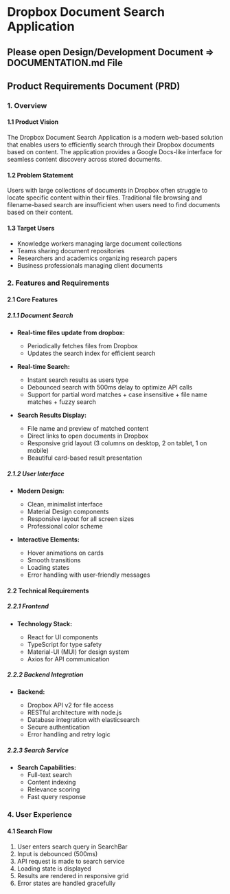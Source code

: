 # Dropbox Document Search Application

## Please open Design/Development Document => DOCUMENTATION.md File

## Product Requirements Document (PRD)

### 1. Overview

#### 1.1 Product Vision

The Dropbox Document Search Application is a modern web-based solution that enables users to efficiently search through their Dropbox documents based on content. The application provides a Google Docs-like interface for seamless content discovery across stored documents.

#### 1.2 Problem Statement

Users with large collections of documents in Dropbox often struggle to locate specific content within their files. Traditional file browsing and filename-based search are insufficient when users need to find documents based on their content.

#### 1.3 Target Users

- Knowledge workers managing large document collections
- Teams sharing document repositories
- Researchers and academics organizing research papers
- Business professionals managing client documents

### 2. Features and Requirements

#### 2.1 Core Features

##### 2.1.1 Document Search

- **Real-time files update from dropbox:**

  - Periodically fetches files from Dropbox
  - Updates the search index for efficient search

- **Real-time Search:**

  - Instant search results as users type
  - Debounced search with 500ms delay to optimize API calls
  - Support for partial word matches + case insensitive + file name matches + fuzzy search

- **Search Results Display:**
  - File name and preview of matched content
  - Direct links to open documents in Dropbox
  - Responsive grid layout (3 columns on desktop, 2 on tablet, 1 on mobile)
  - Beautiful card-based result presentation

##### 2.1.2 User Interface

- **Modern Design:**

  - Clean, minimalist interface
  - Material Design components
  - Responsive layout for all screen sizes
  - Professional color scheme

- **Interactive Elements:**
  - Hover animations on cards
  - Smooth transitions
  - Loading states
  - Error handling with user-friendly messages

#### 2.2 Technical Requirements

##### 2.2.1 Frontend

- **Technology Stack:**

  - React for UI components
  - TypeScript for type safety
  - Material-UI (MUI) for design system
  - Axios for API communication

##### 2.2.2 Backend Integration

- **Backend:**

  - Dropbox API v2 for file access
  - RESTful architecture with node.js
  - Database integration with elasticsearch
  - Secure authentication
  - Error handling and retry logic

##### 2.2.3 Search Service

- **Search Capabilities:**
  - Full-text search
  - Content indexing
  - Relevance scoring
  - Fast query response

### 4. User Experience

#### 4.1 Search Flow

1. User enters search query in SearchBar
2. Input is debounced (500ms)
3. API request is made to search service
4. Loading state is displayed
5. Results are rendered in responsive grid
6. Error states are handled gracefully
